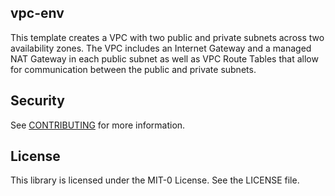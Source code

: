 ## vpc-env

This template creates a VPC with two public and private subnets across two availability zones.
The VPC includes an Internet Gateway and a managed NAT Gateway in each public subnet as well as VPC Route Tables that allow for communication between the public and private subnets. 

## Security

See [CONTRIBUTING](CONTRIBUTING.md#security-issue-notifications) for more information.

## License

This library is licensed under the MIT-0 License. See the LICENSE file.

